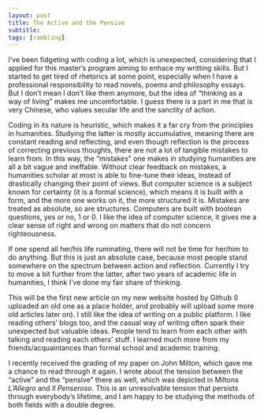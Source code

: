 ```yaml
---
layout: post
title: The Active and the Pensive
subtitle: 
tags: [rambling]
---
```

I’ve been fidgeting with coding a lot, which is unexpected, considering that I applied for this master’s program aiming to enhace my writting skills. But I started to get tired of rhetorics at some point, especially when I have a professional responsibility to read novels, poems and philosophy essays. But I don’t mean I don’t like them anymore, but the idea of “thinking as a way of living” makes me uncomfortable. I guess there is a part in me that is very Chinese, who values secular life and the sanctity of action. 

Coding in its nature is heuristic, which makes it a far cry from the principles in humanities. Studying the latter is mostly accumulative, meaning there are constant reading and reflecting, and even though reflection is the process of correcting previous thoughts, there are not a lot of tangible mistakes to learn from. In this way, the “mistakes” one makes in studying humanities are all a bit vague and ineffable. Without clear feedback on mistakes, a humanities scholar at most is able to fine-tune their ideas, instead of drastically changing their point of views. But computer science is a subject known for certainty (it is a formal science), which means it is built with a form, and the more one works on it, the more structured it is. Mistakes are treated as absolute, so are structures. Computers are built with boolean questions, yes or no, 1 or 0. I like the idea of computer science, it gives me a clear sense of right and wrong on matters that do not concern righteousness. 

If one spend all her/his life ruminating, there will not be time for her/him to do anything. But this is just an absolute case, because most people stand somewhere on the spectrum between action and reflection. Currently I try to move a bit further from the latter, after two years of academic life in humanities, I think I’ve done my fair share of thinking. 

This will be the first new article on my new website hosted by Github (I uploaded an old one as a place holder, and probably will upload some more old articles later on). I still like the idea of writing on a public platform. I like reading others’ blogs too, and the casual way of writing often spark their unexpected but valuable ideas. People tend to learn from each other with talking and reading each others’ stuff. I learned much more from my friends/acquaintances than formal school and academic training. 

I recently received the grading of my paper on John Milton, which gave me a chance to read through it again. I wrote about the tension between the “active” and the “pensive” there as well, which was depicted in Miltons *L’Allegro* and *Il Penseroso*. This is an unresolvable tension that persists through everybody’s lifetime, and I am happy to be studying the methods of both fields with a double degree. 